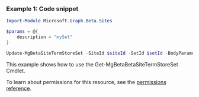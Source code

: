 ### Example 1: Code snippet

```powershellImport-Module Microsoft.Graph.Beta.Sites

$params = @{
	description = "mySet"
}

Update-MgBetaSiteTermStoreSet -SiteId $siteId -SetId $setId -BodyParameter $params
```
This example shows how to use the Get-MgBetaBetaSiteTermStoreSet Cmdlet.
To learn about permissions for this resource, see the [permissions reference](/graph/permissions-reference).

